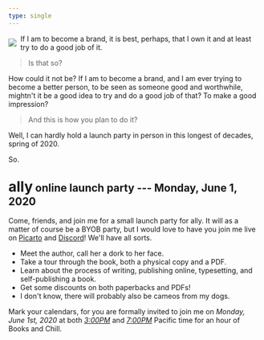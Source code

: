 ```yaml
---
type: single
---
```


<style>
@media screen and (min-width: 600px) {
    main p:first-of-type {
        margin-top: 0;
    }
    img {
        max-width: 350px;
        float: left;
        margin: 0.5rem 0.5rem 0.5rem 0;
    }
    p img {
        margin: 0.5rem 0.5rem 0.5rem 0;
    }
}
</style> <img src="/book/physical/steep-bw.jpg" />

If I am to become a brand, it is best, perhaps, that I own it and at least try to do a good job of it.

> Is that so?

How could it not be? If I am to become a brand, and I am ever trying to become a better person, to be seen as someone good and worthwhile, mightn't it be a good idea to try and do a good job of that? To make a good impression?

> And this is how you plan to do it?

Well, I can hardly hold a launch party in person in this longest of decades, spring of 2020.

So.

## <span class="ally-font" style="font-size: 21pt">ally</span> online launch party --- Monday, June 1, 2020

Come, friends, and join me for a small launch party for <span class="ally-font">ally</span>. It will as a matter of course be a BYOB party, but I would love to have you join me live on [Picarto](https://picarto.tv/makyo) and [&#68;&#105;scord](https://makyo.io/2G)! We'll have all sorts.

* Meet the author, call her a dork to her face.
* Take a tour through the book, both a physical copy and a PDF.
* Learn about the process of writing, publishing online, typesetting, and self-publishing a book.
* Get some discounts on both paperbacks and PDFs!
* I don't know, there will probably also be cameos from my dogs.

Mark your calendars, for you are formally invited to join me on *Monday, June 1st, 2020* at both [*3:00PM*](https://calendar.google.com/event?action=TEMPLATE&tmeid=YzhyamVjYjU2c3AzMGJiNTZ0aW1hYjlrY29wamViYjI2Z29qZWI5azZncjMwZGo2NjloajZkYjE2YyBtYWt5b0BkcmFiLW1ha3lvLmNvbQ&tmsrc=makyo%40drab-makyo.com) and [*7:00PM*](https://calendar.google.com/event?action=TEMPLATE&tmeid=NjhwMzRjMWw2c3IzZ2I5amNvbzNnYjlrNzRyMzBiOXA2cGlqMGJiNGM0b2phY3I1NjRyNjZlMW02NCBtYWt5b0BkcmFiLW1ha3lvLmNvbQ&tmsrc=makyo%40drab-makyo.com) Pacific time for an hour of Books and Chill.

